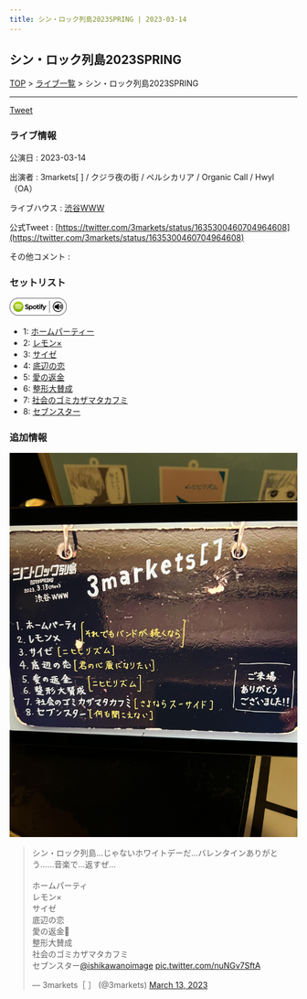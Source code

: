 ```yaml
---
title: シン・ロック列島2023SPRING | 2023-03-14
---
```

## シン・ロック列島2023SPRING

[TOP](/setlist/) > [ライブ一覧](lives.html) > シン・ロック列島2023SPRING

___

<a href="https://twitter.com/share?ref_src=twsrc%5Etfw" data-text="3markets[ ]セットリスト > シン・ロック列島2023SPRING" class="twitter-share-button" data-via="3markets" data-hashtags="3markets" data-related="3markets" data-show-count="false">Tweet</a>

### ライブ情報

公演日
:    2023-03-14

出演者
:    3markets[ ] / クジラ夜の街 / ペルシカリア / Organic Call / Hwyl（OA）

ライブハウス
:    [渋谷WWW](livehouse036.html)

公式Tweet
:    [https://twitter.com/3markets/status/1635300460704964608](https://twitter.com/3markets/status/1635300460704964608)

その他コメント
:    

### セットリスト


[![play with spotify](images/spotify-icon.png)](https://open.spotify.com/playlist/4zQe22JYOIJ2gexSaxmLI4)



*  1: [ホームパーティー](song011.html)
*  2: [レモン×](song003.html)
*  3: [サイゼ](song004.html)
*  4: [底辺の恋](song008.html)
*  5: [愛の返金](song012.html)
*  6: [整形大賛成](song005.html)
*  7: [社会のゴミカザマタカフミ](song002.html)
*  8: [セブンスター](song020.html)


### 追加情報

[![セトリ画像](images/059.jpg)](images/059.jpg)


<blockquote class="twitter-tweet"><p lang="ja" dir="ltr">シン・ロック列島…じゃないホワイトデーだ…バレンタインありがとう……音楽で…返すぜ…<br><br>ホームパーティ<br>レモン×<br>サイゼ<br>底辺の恋<br>愛の返金🎥<br>整形大賛成<br>社会のゴミカザマタカフミ<br>セブンスター<a href="https://twitter.com/ishikawanoimage?ref_src=twsrc%5Etfw">@ishikawanoimage</a> <a href="https://t.co/nuNGv7SftA">pic.twitter.com/nuNGv7SftA</a></p>&mdash; 3markets［ ］ (@3markets) <a href="https://twitter.com/3markets/status/1635300460704964608?ref_src=twsrc%5Etfw">March 13, 2023</a></blockquote>
<script async src="https://platform.twitter.com/widgets.js" charset="utf-8"></script>




<script async src="https://platform.twitter.com/widgets.js" charset="utf-8"></script>